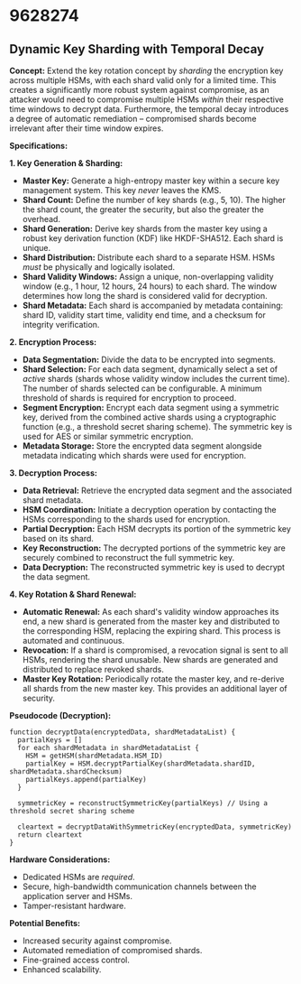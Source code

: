# 9628274

## Dynamic Key Sharding with Temporal Decay

**Concept:** Extend the key rotation concept by *sharding* the encryption key across multiple HSMs, with each shard valid only for a limited time. This creates a significantly more robust system against compromise, as an attacker would need to compromise multiple HSMs *within* their respective time windows to decrypt data. Furthermore, the temporal decay introduces a degree of automatic remediation – compromised shards become irrelevant after their time window expires.

**Specifications:**

**1. Key Generation & Sharding:**

*   **Master Key:** Generate a high-entropy master key within a secure key management system. This key *never* leaves the KMS.
*   **Shard Count:**  Define the number of key shards (e.g., 5, 10).  The higher the shard count, the greater the security, but also the greater the overhead.
*   **Shard Generation:**  Derive key shards from the master key using a robust key derivation function (KDF) like HKDF-SHA512.  Each shard is unique.
*   **Shard Distribution:** Distribute each shard to a separate HSM.  HSMs *must* be physically and logically isolated.
*   **Shard Validity Windows:** Assign a unique, non-overlapping validity window (e.g., 1 hour, 12 hours, 24 hours) to each shard. The window determines how long the shard is considered valid for decryption.
*   **Shard Metadata:** Each shard is accompanied by metadata containing: shard ID, validity start time, validity end time, and a checksum for integrity verification.

**2. Encryption Process:**

*   **Data Segmentation:** Divide the data to be encrypted into segments.
*   **Shard Selection:** For each data segment, dynamically select a set of *active* shards (shards whose validity window includes the current time). The number of shards selected can be configurable.  A minimum threshold of shards is required for encryption to proceed.
*   **Segment Encryption:** Encrypt each data segment using a symmetric key, derived from the combined active shards using a cryptographic function (e.g., a threshold secret sharing scheme).  The symmetric key is used for AES or similar symmetric encryption.
*   **Metadata Storage:** Store the encrypted data segment alongside metadata indicating which shards were used for encryption.

**3. Decryption Process:**

*   **Data Retrieval:** Retrieve the encrypted data segment and the associated shard metadata.
*   **HSM Coordination:**  Initiate a decryption operation by contacting the HSMs corresponding to the shards used for encryption.
*   **Partial Decryption:** Each HSM decrypts its portion of the symmetric key based on its shard.
*   **Key Reconstruction:** The decrypted portions of the symmetric key are securely combined to reconstruct the full symmetric key.
*   **Data Decryption:** The reconstructed symmetric key is used to decrypt the data segment.

**4. Key Rotation & Shard Renewal:**

*   **Automatic Renewal:**  As each shard's validity window approaches its end, a new shard is generated from the master key and distributed to the corresponding HSM, replacing the expiring shard.  This process is automated and continuous.
*   **Revocation:** If a shard is compromised, a revocation signal is sent to all HSMs, rendering the shard unusable.  New shards are generated and distributed to replace revoked shards.
*   **Master Key Rotation:** Periodically rotate the master key, and re-derive all shards from the new master key. This provides an additional layer of security.

**Pseudocode (Decryption):**

```
function decryptData(encryptedData, shardMetadataList) {
  partialKeys = []
  for each shardMetadata in shardMetadataList {
    HSM = getHSM(shardMetadata.HSM_ID)
    partialKey = HSM.decryptPartialKey(shardMetadata.shardID, shardMetadata.shardChecksum)
    partialKeys.append(partialKey)
  }

  symmetricKey = reconstructSymmetricKey(partialKeys) // Using a threshold secret sharing scheme

  cleartext = decryptDataWithSymmetricKey(encryptedData, symmetricKey)
  return cleartext
}
```

**Hardware Considerations:**

*   Dedicated HSMs are *required*.
*   Secure, high-bandwidth communication channels between the application server and HSMs.
*   Tamper-resistant hardware.

**Potential Benefits:**

*   Increased security against compromise.
*   Automated remediation of compromised shards.
*   Fine-grained access control.
*   Enhanced scalability.